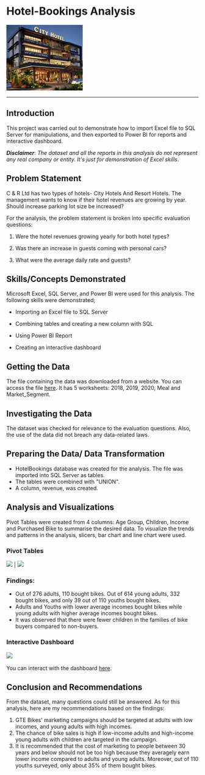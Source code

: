 # Hotel-Bookings Analysis

![](https://github.com/analyst-01/Hotel-Bookings/blob/main/hotelpic.jpg)
___
## Introduction
This project was carried out to demonstrate how to import Excel file to SQL Server for manipulations, and then exported to Power BI for reports and interactive dashboard.

**_Disclaimer_**: _The dataset and all the reports in this analysis do not represent any real company or entity. It's just for demonstration of Excel skills_.

## Problem Statement
C & R Ltd has two types of hotels- City Hotels And Resort Hotels. The management wants to know if their hotel revenues are growing by year. Should increase parking lot size be increased? 

For the analysis, the problem statement is broken into specific evaluation questions:

1. Were the hotel revenues growing yearly for both hotel types?
   
2. Was there an increase in guests coming with personal cars?

3. What were the average daily rate and guests?

## Skills/Concepts Demonstrated
Microsoft Excel, SQL Server, and Power BI were used for this analysis. The following skills were demonstrated;

- Importing an Excel file to SQL Server
  
- Combining tables and creating a new column with SQL
  
- Using Power BI Report

- Creating an interactive dashboard

## Getting the Data
The file containing the data was downloaded from a website. You can access the file [here](https://absentdata.com/wp-content/uploads/2021/05/hotel_revenue_historical_full-2.xlsx).
 It has 5 worksheets: 2018, 2019, 2020, Meal and Market_Segment. 

## Investigating the Data
The dataset was checked for relevance to the evaluation questions. Also, the use of the data did not breach any data-related laws.

## Preparing the Data/ Data Transformation
- HotelBookings database was created for the analysis. The file was imported into SQL Server as tables.
- The tables were combined with "UNION".
- A column, revenue, was created.

## Analysis and Visualizations
Pivot Tables were created from 4 columns: Age Group, Children, Income and Purchased Bike to summarise the desired data.
To visualize the trends and patterns in the analysis, slicers, bar chart and line chart were used.

### Pivot Tables 

![](p_table.png)   | ![](p_table2.png)

### Findings:

- Out of 276 adults, 110 bought bikes. Out of 614 young adults, 332 bought bikes, and only 39 out of 110 youths bought bikes.
- Adults and Youths with lower average incomes bought bikes while young adults with higher average incomes bought bikes.
- It was observed that there were fewer children in the families of bike buyers compared to non-buyers. 

### Interactive Dashboard 
![](dashboard.png)

You can interact with the dashboard [here](BikeProject.xlsx).

## Conclusion and Recommendations

From the dataset, many questions could still be answered. As for this analysis, here are my recommendations based on the findings:
1. GTE Bikes' marketing campaigns should  be targeted at adults with low incomes, and young adults with high incomes.
2. The chance of bike sales is high if low-income adults and high-income young adults with children are targeted in the campaign.
3. It is recommended that the cost of marketing to people between 30 years and below should not be too high because they averagely earn lower income compared to adults and young adults. Moreover, out of 110 youths surveyed, only about 35% of them bought bikes.
